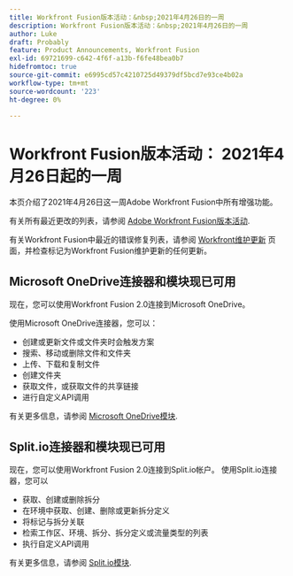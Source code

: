 ```yaml
---
title: Workfront Fusion版本活动：&nbsp;2021年4月26日的一周
description: Workfront Fusion版本活动：&nbsp;2021年4月26日的一周
author: Luke
draft: Probably
feature: Product Announcements, Workfront Fusion
exl-id: 69721699-c642-4f6f-a13b-f6fe48bea0b7
hidefromtoc: true
source-git-commit: e6995cd57c4210725d49379df5bcd7e93ce4b02a
workflow-type: tm+mt
source-wordcount: '223'
ht-degree: 0%

---
```


# Workfront Fusion版本活动： 2021年4月26日起的一周

本页介绍了2021年4月26日这一周Adobe Workfront Fusion中所有增强功能。

有关所有最近更改的列表，请参阅 [Adobe Workfront Fusion版本活动](../../../product-announcements/product-releases/fusion-release-activity/fusion-release-activity.md).

有关Workfront Fusion中最近的错误修复列表，请参阅 [Workfront维护更新](https://experienceleague.adobe.com/docs/workfront-known-issues/releases/current-updates.html) 页面，并检查标记为Workfront Fusion维护更新的任何更新。

## Microsoft OneDrive连接器和模块现已可用

现在，您可以使用Workfront Fusion 2.0连接到Microsoft OneDrive。

使用Microsoft OneDrive连接器，您可以：

* 创建或更新文件或文件夹时会触发方案
* 搜索、移动或删除文件和文件夹
* 上传、下载和复制文件
* 创建文件夹
* 获取文件，或获取文件的共享链接
* 进行自定义API调用

有关更多信息，请参阅 [Microsoft OneDrive模块](../../../workfront-fusion/apps-and-their-modules/microsoft-onedrive-modules.md).

## Split.io连接器和模块现已可用

现在，您可以使用Workfront Fusion 2.0连接到Split.io帐户。 使用Split.io连接器，您可以

* 获取、创建或删除拆分
* 在环境中获取、创建、删除或更新拆分定义
* 将标记与拆分关联
* 检索工作区、环境、拆分、拆分定义或流量类型的列表
* 执行自定义API调用

有关更多信息，请参阅 [Split.io模块](../../../workfront-fusion/apps-and-their-modules/split-io-modules.md).
